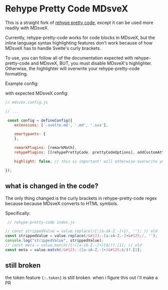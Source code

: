 # Rehype Pretty Code MDsveX

This is a straight fork of [rehype pretty code](https://rehype-pretty-code.netlify.app/), except it can be used more readily with MDsveX. 

Currently, rehype-pretty-code works for code blocks in MDsveX, but the inline language syntax highlighting features don't work because of how MDsveX has to handle Svelte's curly brackets.

To use, you can follow all of the documentation expected with rehype-pretty-code and MDsveX, BUT, you must disable MDsveX's highlighter. Otherwise, the highlighter will overwrite your rehype-pretty-code formatting.

Example config:

with expected MDsveX config:
```javascript
// mdsvex.config.js

// ...

 const config = defineConfig({
	extensions: ['.svelte.md', '.md', '.svx'],

	smartypants: {
	},

	remarkPlugins: [remarkMath],
	rehypePlugins: [[rehypePrettyCode, prettyCodeOptions], addCustomAttribute, rehypeKatex, is_it_working],

	highlight: false, // this is important! will otherwise overwrite your rehype-pretty-code highlighting

});
```

## what is changed in the code?

The only thing changed is the curly brackets in rehype-pretty-code regex because because MDsveX converts to HTML symbols.

Specifically:
```javascript
 // rehype-pretty-code index.js

// const strippedValue = value.replace(/{:[a-zA-Z.-]+}/, ''); // old
const strippedValue = value.replace(/&#123;:[a-zA-Z.-]+&#125;/, '');
console.log("strippedValue", strippedValue);
// const meta = value.match(/{:([a-zA-Z.-]+)}$/)?.[1]; // old
const meta = value.match(/&#123;:([a-zA-Z.-]+)&#125;$/)?.[1];
```

## still broken

the token feature `{:.token}` is still broken. when i figure this out i'll make a PR
 
